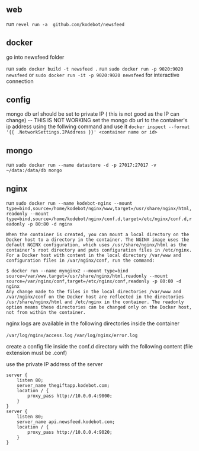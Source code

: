 ## web
run `revel run -a  github.com/kodebot/newsfeed`

## docker

go into newsfeed folder

run `sudo docker build -t newsfeed .`
run `sudo docker run -p 9020:9020 newsfeed` or `sudo docker run -it -p 9020:9020 newsfeed` for interactive connection


## config
mongo db url should be set to private IP ( this is not good as the IP can change) -- THIS IS NOT WORKING
set the mongo db url to the container's ip address using the follwing command and use it
`docker inspect --format '{{ .NetworkSettings.IPAddress }}' <container name or id>`

## mongo
run `sudo docker run --name datastore -d -p 27017:27017 -v ~/data:/data/db mongo`

## nginx

run `sudo docker run --name kodebot-nginx --mount type=bind,source=/home/kodebot/nginx/www,target=/usr/share/nginx/html,readonly --mount type=bind,source=/home/kodebot/nginx/conf.d,target=/etc/nginx/conf.d,readonly -p 80:80 -d nginx`

```
When the container is created, you can mount a local directory on the Docker host to a directory in the container. The NGINX image uses the default NGINX configuration, which uses /usr/share/nginx/html as the container’s root directory and puts configuration files in /etc/nginx. For a Docker host with content in the local directory /var/www and configuration files in /var/nginx/conf, run the command:

$ docker run --name mynginx2 --mount type=bind source=/var/www,target=/usr/share/nginx/html,readonly --mount source=/var/nginx/conf,target=/etc/nginx/conf,readonly -p 80:80 -d nginx
Any change made to the files in the local directories /var/www and /var/nginx/conf on the Docker host are reflected in the directories /usr/share/nginx/html and /etc/nginx in the container. The readonly option means these directories can be changed only on the Docker host, not from within the container.
```

nginx logs are available in the following directories inside the container 

`/var/log/nginx/access.log`
`/var/log/nginx/error.log`

create a config file inside the conf.d directory with the following content (file extension must be .conf)

use the private IP address of the server

```
server {
    listen 80;
    server_name thegiftapp.kodebot.com;
    location / {
        proxy_pass http://10.0.0.4:9000;
    }
}
server {
    listen 80;
    server_name api.newsfeed.kodebot.com;
    location / {
        proxy_pass http://10.0.0.4:9020;
    }
}
```

